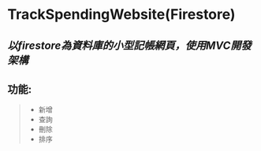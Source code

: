 # TrackSpendingWebsite(Firestore)
## *以firestore為資料庫的小型記帳網頁，使用MVC開發架構* 
## 功能:
 > * 新增
 > * 查詢
 > * 刪除
 > * 排序
